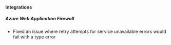 
#### Integrations

##### Azure Web Application Firewall

- Fixed an issue where retry attempts for service unavailable errors would fail with a type error
